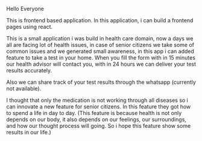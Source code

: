 Hello Everyone

This is frontend based application. In this application, i can build a frontend pages using react. 

This is a small application i was build in health care domain, now a days we all are facing lot of health issues, in case of senior citizens we take some of common issues and we generated small awareness, in this app i can added feature to take a test in your home. When you fill the form with in 15 minutes our health advisor will contact you, with in 24 hours we can deliver your test results accurately.

Also we can share track of your test results through the whatsapp (currently not available).

I thought that only the medication is not working through all diseases so i can innovate a new feature for senior citizens. In this feature they got how to spend a life in day to day. (This feature is because health is not only depends on our body, it also depends on our feelings, our surroundings, and how our thought process will going. So i hope this feature show some results in our life.)



